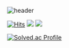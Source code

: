 ![header](https://capsule-render.vercel.app/api?type=waving&color=0:E1F7F5,33:9AC8CD,66:0E46A3,100:1E0342&height=250&section=header&text=Hello(){};&fontColor=ffffff&fontSize=90)

[![Hits](https://hits.seeyoufarm.com/api/count/incr/badge.svg?url=https%3A%2F%2Fgithub.com%2FMyung-Il&count_bg=%23E68369&title_bg=%23131842&icon=&icon_color=%23FFFFFF&title=hits&edge_flat=false)](https://hits.seeyoufarm.com)
<img src="https://img.shields.io/badge/Python-3766AB?style=flat&logo=Python&logoColor=white"/>
<img src="https://img.shields.io/badge/Java-red?style=flat&logo=Java&logoColor=white"/>

[![Solved.ac Profile](http://mazassumnida.wtf/api/v2/generate_badge?boj=ktr040415)](https://solved.ac/ktr040415/)
